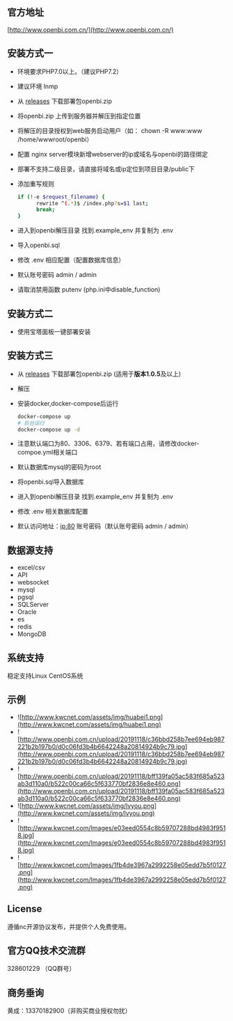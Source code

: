 ## 官方地址

[http://www.openbi.com.cn/](http://www.openbi.com.cn/)

## 安装方式一

- 环境要求PHP7.0以上。（建议PHP7.2）

- 建议环境 lnmp

- 从 [releases](https://github.com/openBI-kwc/openBI/releases/) 下载部署包openbi.zip

- 将openbi.zip 上传到服务器并解压到指定位置

- 将解压的目录授权到web服务启动用户（如： chown -R www:www /home/wwwroot/openbi）

- 配置 nginx server模块新增webserver的ip或域名与openbi的路径绑定

- 部署不支持二级目录，请直接将域名或ip定位到项目目录/public下

- 添加重写规则

  ```bash
  if (!-e $request_filename) {
        rewrite ^(.*)$ /index.php?s=$1 last;
        break;
  }
  ```

- 进入到openbi解压目录 找到.example_env 并复制为 .env 

- 导入openbi.sql

- 修改 .env 相应配置（配置数据库信息）

- 默认账号密码 admin / admin

- 请取消禁用函数 putenv (php.ini中disable_function)

## 安装方式二

- 使用宝塔面板一键部署安装

## 安装方式三

- 从 [releases](https://github.com/openBI-kwc/openBI/releases/) 下载部署包openbi.zip (适用于**版本1.0.5**及以上)

- 解压

- 安装docker,docker-compose后运行  

  ```bash
  docker-compose up
  # 后台运行
  docker-compose up -d
  ```

- 注意默认端口为80、3306、6379、若有端口占用，请修改docker-compoe.yml相关端口

- 默认数据库mysql的密码为root

- 将openbi.sql导入数据库

- 进入到openbi解压目录 找到.example_env 并复制为 .env 

- 修改 .env 相关数据库配置

- 默认访问地址：[ip:80]() 账号密码（默认账号密码 admin / admin）

## 数据源支持

- excel/csv
- API
- websocket
- mysql
- pgsql
- SQLServer
- Oracle
- es
- redis
- MongoDB
## 系统支持

稳定支持Linux CentOS系统 

## 示例

- ![http://www.kwcnet.com/assets/img/huabei1.png](http://www.kwcnet.com/assets/img/huabei1.png)
- ![http://www.openbi.com.cn/upload/20191118/c36bbd258b7ee694eb987221b2b197b0/d0c06fd3b4b6642248a20814924b9c79.jpg](http://www.openbi.com.cn/upload/20191118/c36bbd258b7ee694eb987221b2b197b0/d0c06fd3b4b6642248a20814924b9c79.jpg)
- ![http://www.openbi.com.cn/upload/20191118/bff139fa05ac583f685a523ab3d110a0/b522c00ca66c5f633770bf2836e8e460.png](http://www.openbi.com.cn/upload/20191118/bff139fa05ac583f685a523ab3d110a0/b522c00ca66c5f633770bf2836e8e460.png)
- ![http://www.kwcnet.com/assets/img/lvyou.png](http://www.kwcnet.com/assets/img/lvyou.png)
- ![http://www.kwcnet.com/Images/e03eed0554c8b59707288bd4983f9518.jpg](http://www.kwcnet.com/Images/e03eed0554c8b59707288bd4983f9518.jpg)
- ![http://www.kwcnet.com/Images/1fb4de3967a2992258e05edd7b5f0127.png](http://www.kwcnet.com/Images/1fb4de3967a2992258e05edd7b5f0127.png)

## License

遵循nc开源协议发布，并提供个人免费使用。

## 官方QQ技术交流群

328601229 （QQ群号）


## 商务垂询
黄成：13370182900（非购买商业授权勿扰）
